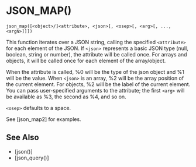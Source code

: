 # JSON_MAP()
`json_map([<object>/]<attribute>, <json>[, <osep>[, <arg>[, ..., <argN>]]])`

  This function iterates over a JSON string, calling the specified `<attribute>` for each element of the JSON. If `<json>` represents a basic JSON type (null, boolean, string or number), the attribute will be called once. For arrays and objects, it will be called once for each element of the array/object.

  When the attribute is called, %0 will be the type of the json object and %1 will be the value. When `<json>` is an array, %2 will be the array position of the current element. For objects, %2 will be the label of the current element. You can pass user-specified arguments to the attribute; the first `<arg>` will be available as %3, the second as %4, and so on.

  `<osep>` defaults to a space.

  See [json_map2] for examples.

## See Also
- [json()]
- [json_query()]

